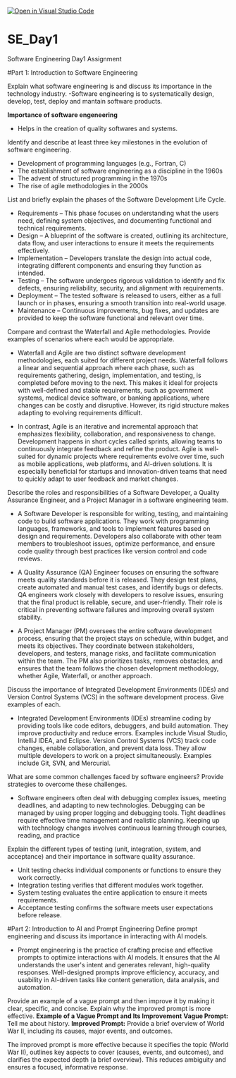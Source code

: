 [![Open in Visual Studio Code](https://classroom.github.com/assets/open-in-vscode-2e0aaae1b6195c2367325f4f02e2d04e9abb55f0b24a779b69b11b9e10269abc.svg)](https://classroom.github.com/online_ide?assignment_repo_id=18392027&assignment_repo_type=AssignmentRepo)
# SE_Day1
Software Engineering Day1 Assignment

#Part 1: Introduction to Software Engineering

Explain what software engineering is and discuss its importance in the technology industry.
-Software engineering is to systematically design, develop, test, deploy and mantain software products.

**Importance of software engeneering**
- Helps in the creation of quality softwares and systems.

Identify and describe at least three key milestones in the evolution of software engineering.
  - Development of programming languages (e.g., Fortran, C)
  - The establishment of software engineering as a discipline in the 1960s
  - The advent of structured programming in the 1970s
  - The rise of agile methodologies in the 2000s


List and briefly explain the phases of the Software Development Life Cycle.
  - Requirements – This phase focuses on understanding what the users need, defining system objectives, and documenting functional and technical requirements.
  - Design – A blueprint of the software is created, outlining its architecture, data flow, and user interactions to ensure it meets the requirements effectively.
  - Implementation – Developers translate the design into actual code, integrating different components and ensuring they function as intended.
  - Testing – The software undergoes rigorous validation to identify and fix defects, ensuring reliability, security, and alignment with requirements.
  - Deployment – The tested software is released to users, either as a full launch or in phases, ensuring a smooth transition into real-world usage.
  - Maintenance – Continuous improvements, bug fixes, and updates are provided to keep the software functional and relevant over time.


Compare and contrast the Waterfall and Agile methodologies. Provide examples of scenarios where each would be appropriate.
  - Waterfall and Agile are two distinct software development methodologies, each suited for different project needs. Waterfall follows a linear and sequential approach where each phase,     such as requirements gathering, design, implementation, and testing, is completed before moving to the next. This makes it ideal for projects with well-defined and stable                 requirements, such as government systems, medical device software, or banking applications, where changes can be costly and disruptive. However, its rigid structure makes adapting to     evolving requirements difficult.
    
  - In contrast, Agile is an iterative and incremental approach that emphasizes flexibility, collaboration, and responsiveness to change. Development happens in short cycles called           sprints, allowing teams to continuously integrate feedback and refine the product. Agile is well-suited for dynamic projects where requirements evolve over time, such as mobile           applications, web platforms, and AI-driven solutions. It is especially beneficial for startups and innovation-driven teams that need to quickly adapt to user feedback and market         changes.

Describe the roles and responsibilities of a Software Developer, a Quality Assurance Engineer, and a Project Manager in a software engineering team.
  - A Software Developer is responsible for writing, testing, and maintaining code to build software applications. They work with programming languages, frameworks, and tools to               implement features based on design and requirements. Developers also collaborate with other team members to troubleshoot issues, optimize performance, and ensure code quality             through best practices like version control and code reviews.
  
  - A Quality Assurance (QA) Engineer focuses on ensuring the software meets quality standards before it is released. They design test plans, create automated and manual test cases, and       identify bugs or defects. QA engineers work closely with developers to resolve issues, ensuring that the final product is reliable, secure, and user-friendly. Their role is critical      in preventing software failures and improving overall system stability.
  
  - A Project Manager (PM) oversees the entire software development process, ensuring that the project stays on schedule, within budget, and meets its objectives. They coordinate between     stakeholders, developers, and testers, manage risks, and facilitate communication within the team. The PM also prioritizes tasks, removes obstacles, and ensures that the team follows     the chosen development methodology, whether Agile, Waterfall, or another approach.


Discuss the importance of Integrated Development Environments (IDEs) and Version Control Systems (VCS) in the software development process. Give examples of each.
  - Integrated Development Environments (IDEs) streamline coding by providing tools like code editors, debuggers, and build automation. They improve productivity and reduce errors.           Examples include Visual Studio, IntelliJ IDEA, and Eclipse. Version Control Systems (VCS) track code changes, enable collaboration, and prevent data loss. They allow multiple             developers to work on a project simultaneously. Examples include Git, SVN, and Mercurial.

What are some common challenges faced by software engineers? Provide strategies to overcome these challenges.
  - Software engineers often deal with debugging complex issues, meeting deadlines, and adapting to new technologies. Debugging can be managed by using proper logging and debugging           tools. Tight deadlines require effective time management and realistic planning. Keeping up with technology changes involves continuous learning through courses, reading, and practice

Explain the different types of testing (unit, integration, system, and acceptance) and their importance in software quality assurance.
  - Unit testing checks individual components or functions to ensure they work correctly.
  - Integration testing verifies that different modules work together.
  - System testing evaluates the entire application to ensure it meets requirements.
  - Acceptance testing confirms the software meets user expectations before release.
    
#Part 2: Introduction to AI and Prompt Engineering
Define prompt engineering and discuss its importance in interacting with AI models.
  - Prompt engineering is the practice of crafting precise and effective prompts to optimize interactions with AI models. It ensures that the AI understands the user's intent and             generates relevant, high-quality responses. Well-designed prompts improve efficiency, accuracy, and usability in AI-driven tasks like content generation, data analysis, and               automation.

Provide an example of a vague prompt and then improve it by making it clear, specific, and concise. Explain why the improved prompt is more effective.
**Example of a Vague Prompt and Its Improvement**
**Vague Prompt:** Tell me about history.
**Improved Prompt:** Provide a brief overview of World War II, including its causes, major events, and outcomes.

The improved prompt is more effective because it specifies the topic (World War II), outlines key aspects to cover (causes, events, and outcomes), and clarifies the expected depth (a brief overview). This reduces ambiguity and ensures a focused, informative response.
